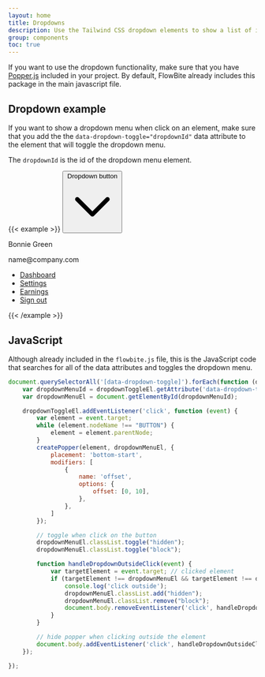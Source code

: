 ```yaml
---
layout: home
title: Dropdowns
description: Use the Tailwind CSS dropdown elements to show a list of items displayed as a menu
group: components
toc: true
---
```


If you want to use the dropdown functionality, make sure that you have [Popper.js](https://popper.js.org/) included in your project. By default, FlowBite already includes this package in the main javascript file.

## Dropdown example

If you want to show a dropdown menu when click on an element, make sure that you add the the `data-dropdown-toggle="dropdownId"` data attribute to the element that will toggle the dropdown menu.

The `dropdownId` is the id of the dropdown menu element.

{{< example >}}
<button class="text-white bg-blue-700 hover:bg-blue-800 focus:ring-4 focus:ring-blue-300 font-medium rounded-lg text-sm px-4 py-2.5 text-center inline-flex items-center" type="button" data-dropdown-toggle="dropdown">Dropdown button <svg class="w-4 h-4 ml-2" fill="none" stroke="currentColor" viewBox="0 0 24 24" xmlns="http://www.w3.org/2000/svg"><path stroke-linecap="round" stroke-linejoin="round" stroke-width="2" d="M19 9l-7 7-7-7"></path></svg></button>

<!-- Dropdown menu -->
<div class="hidden bg-white text-base z-50 list-none divide-y divide-gray-100 rounded shadow my-4" id="dropdown">
    <div class="px-4 py-3" role="none">
      <p class="text-sm" role="none">
        Bonnie Green
      </p>
      <p class="text-sm font-medium text-gray-900 truncate" role="none">
        name@company.com
      </p>
    </div>
    <ul class="py-1" role="none">
      <li>
        <a href="#" class="text-sm hover:bg-gray-100 text-gray-700 block px-4 py-2" role="menuitem">Dashboard</a>
      </li>
      <li>
        <a href="#" class="text-sm hover:bg-gray-100 text-gray-700 block px-4 py-2" role="menuitem">Settings</a>
      </li>
      <li>
        <a href="#" class="text-sm hover:bg-gray-100 text-gray-700 block px-4 py-2" role="menuitem">Earnings</a>
      </li>
      <li>
        <a href="#" class="text-sm hover:bg-gray-100 text-gray-700 block px-4 py-2" role="menuitem">Sign out</a>
      </li>
    </ul>
</div>
{{< /example >}}

## JavaScript

Although already included in the `flowbite.js` file, this is the JavaScript code that searches for all of the data attributes and toggles the dropdown menu.

```javascript
document.querySelectorAll('[data-dropdown-toggle]').forEach(function (dropdownToggleEl) {
    var dropdownMenuId = dropdownToggleEl.getAttribute('data-dropdown-toggle');
    var dropdownMenuEl = document.getElementById(dropdownMenuId);

    dropdownToggleEl.addEventListener('click', function (event) {
        var element = event.target;
        while (element.nodeName !== "BUTTON") {
            element = element.parentNode;
        }
        createPopper(element, dropdownMenuEl, {
            placement: 'bottom-start',
            modifiers: [
                {
                    name: 'offset',
                    options: {
                        offset: [0, 10],
                    },
                },
            ]
        });

        // toggle when click on the button
        dropdownMenuEl.classList.toggle("hidden");
        dropdownMenuEl.classList.toggle("block");

        function handleDropdownOutsideClick(event) {
            var targetElement = event.target; // clicked element
            if (targetElement !== dropdownMenuEl && targetElement !== dropdownToggleEl) {
                console.log('click outside');
                dropdownMenuEl.classList.add("hidden");
                dropdownMenuEl.classList.remove("block");
                document.body.removeEventListener('click', handleDropdownOutsideClick, true);
            }
        }

        // hide popper when clicking outside the element
        document.body.addEventListener('click', handleDropdownOutsideClick, true);
    });

});
```